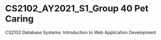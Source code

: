 # CS2102_AY2021_S1_Group 40 Pet Caring
CS2102 Database Systems: Introduction to Web Application Development
